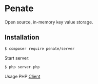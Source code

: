 # Penate

Open source, in-memory key value storage.


## Installation

```bash
$ composer require penate/server
```

Start server:
```php
$ php server.php
```

Usage PHP [Client](https://github.com/PenateDB/Client)
